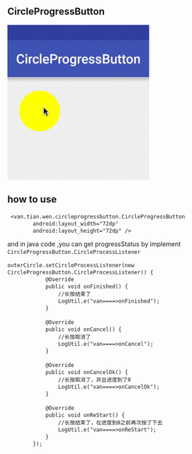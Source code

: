 ## CircleProgressButton

![circleProgressButton](https://raw.githubusercontent.com/fantianwen/MarkDown/master/commonView/circleProgressButton.gif)


## how to use

```
 <van.tian.wen.circleprogressbutton.CircleProgressButton
        android:layout_width="72dp"
        android:layout_height="72dp" />
```

and in java code ,you can get progressStatus by implement `CircleProgressButton.CircleProcessListener`

```
outerCircle.setCircleProcessListener(new CircleProgressButton.CircleProcessListener() {
            @Override
            public void onFinished() {
                //长按结束了
                LogUtil.e("van====>onFinished");
            }

            @Override
            public void onCancel() {
                //长按取消了
                LogUtil.e("van====>onCancel");
            }

            @Override
            public void onCancelOk() {
                //长按取消了，并且进度到了0
                LogUtil.e("van====>onCancelOk");
            }

            @Override
            public void onReStart() {
                //长按结束了，在进度到0之前再次按了下去
                LogUtil.e("van====>onReStart");
            }
        });
```






